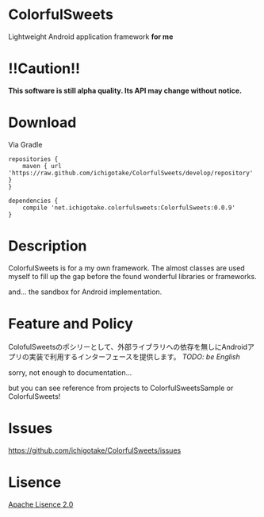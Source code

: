 ColorfulSweets
==============

Lightweight Android application framework **for me**


!!Caution!!
==========

__This software is still alpha quality. Its API may change without notice.__

Download
=========

Via Gradle

```
repositories {
    maven { url 'https://raw.github.com/ichigotake/ColorfulSweets/develop/repository' }
}

dependencies {
    compile 'net.ichigotake.colorfulsweets:ColorfulSweets:0.0.9'
}
```

Description
==========

ColorfulSweets is for a my own framework. The almost classes are used myself to fill up the gap before the found wonderful libraries or frameworks.

and... the sandbox for Android implementation.

Feature and Policy
==========

ColofulSweetsのポシリーとして、外部ライブラリへの依存を無しにAndroidアプリの実装で利用するインターフェースを提供します。 *TODO: be English*

sorry, not enough to documentation...

but you can see reference from projects to ColorfulSweetsSample or ColorfulSweets!


Issues
==========

https://github.com/ichigotake/ColorfulSweets/issues


Lisence
==========

[Apache Lisence 2.0](http://www.apache.org/licenses/LICENSE-2.0)

